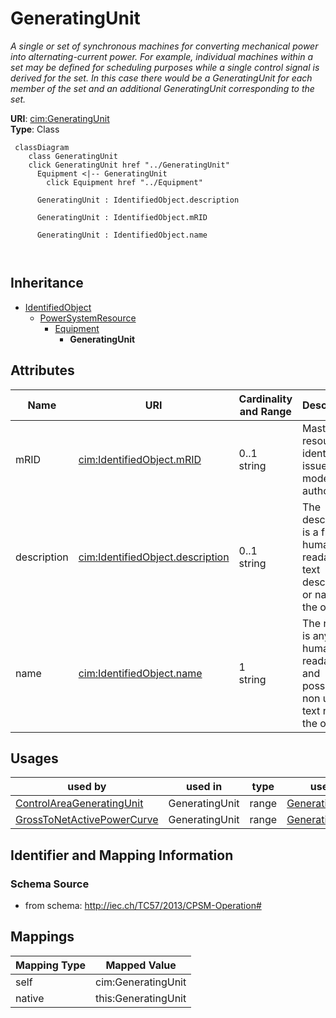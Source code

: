 # GeneratingUnit


_A single or set of synchronous machines for converting mechanical power into alternating-current power. For example, individual machines within a set may be defined for scheduling purposes while a single control signal is derived for the set. In this case there would be a GeneratingUnit for each member of the set and an additional GeneratingUnit corresponding to the set._





**URI**: [cim:GeneratingUnit](http://iec.ch/TC57/2013/CIM-schema-cim16#GeneratingUnit)<br />
**Type**: Class




```mermaid
 classDiagram
    class GeneratingUnit
    click GeneratingUnit href "../GeneratingUnit"
      Equipment <|-- GeneratingUnit
        click Equipment href "../Equipment"
      
      GeneratingUnit : IdentifiedObject.description
        
      GeneratingUnit : IdentifiedObject.mRID
        
      GeneratingUnit : IdentifiedObject.name
        
      
```





## Inheritance
* [IdentifiedObject](IdentifiedObject.md)
    * [PowerSystemResource](PowerSystemResource.md)
        * [Equipment](Equipment.md)
            * **GeneratingUnit**



## Attributes


| Name | URI | Cardinality and Range | Description | Inheritance |
| ---  | --- | --- | --- | --- |
| mRID | [cim:IdentifiedObject.mRID](http://iec.ch/TC57/2013/CIM-schema-cim16#IdentifiedObject.mRID) | 0..1 <br />  string  | Master resource identifier issued by a model authority | [IdentifiedObject](IdentifiedObject.md) |
| description | [cim:IdentifiedObject.description](http://iec.ch/TC57/2013/CIM-schema-cim16#IdentifiedObject.description) | 0..1 <br />  string  | The description is a free human readable text describing or naming the object | [IdentifiedObject](IdentifiedObject.md) |
| name | [cim:IdentifiedObject.name](http://iec.ch/TC57/2013/CIM-schema-cim16#IdentifiedObject.name) | 1 <br />  string  | The name is any free human readable and possibly non unique text naming the o... | [IdentifiedObject](IdentifiedObject.md) |





## Usages

| used by | used in | type | used |
| ---  | --- | --- | --- |
| [ControlAreaGeneratingUnit](ControlAreaGeneratingUnit.md) | GeneratingUnit | range | [GeneratingUnit](GeneratingUnit.md) |
| [GrossToNetActivePowerCurve](GrossToNetActivePowerCurve.md) | GeneratingUnit | range | [GeneratingUnit](GeneratingUnit.md) |






## Identifier and Mapping Information







### Schema Source


* from schema: http://iec.ch/TC57/2013/CPSM-Operation#





## Mappings

| Mapping Type | Mapped Value |
| ---  | ---  |
| self | cim:GeneratingUnit |
| native | this:GeneratingUnit |




